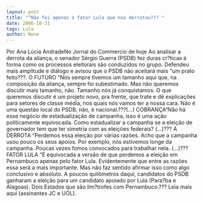 ```yaml
---
layout: post
title: "“Não foi apenas o fator Lula que nos derrotou??? "
date: 2006-10-31
tags: Lula
author: None
---
```

Por Ana Lúcia AndradeNo Jornal do Commercio de hoje
Ao analisar a derrota da aliança, o senador Sérgio Guerra (PSDB) fez duras cr?ticas à forma como os processos eleitorais são conduzidos no grupo. Defendeu mais amplitude e diálogo e avisou que o PSDB não aceitará mais “um prato feito???. 
O FUTURO “Nós sempre tivemos um tamanho aqui que, na composição da aliança, sempre foi subestimado. Mas não queremos discutir mais tamanho, não. Tamanho nós já conquistamos. O que queremos discutir é um projeto novo, pra frente, que trate e dê explicações para setores de classe média, nos quais nós vamos ter a nossa cara. Não é uma questão local do PSDB, não, é nacional.???(...)
COBRANÇA“Não há esse negócio de estadualização de campanha, isso é uma ação politicamente equivocada. Como estadualizar a campanha se a eleição de governador tem que ter simetria com as eleições federais? (...)??? A DERROTA “Perdemos essa eleição por várias razões. Acho que a campanha usou pouco os seus apoios. Por exemplo, nós estivemos longe da campanha. Poucas vezes fomos convocados para trabalhar nela. (...)??? 
FATOR LULA “É equivocada a versão de que perdemos a eleição em Pernambuco apenas pelo fator Lula. Evidentemente que entre as razões essa será a mais importante. Mas não faz sentido afirmar isso como algo conclusivo e absoluto. A poucos quilômetros daqui, candidatos do PSDB ganharam a eleição para um candidato apoiado por Lula (Para?ba e Alagoas). Dois Estados que são lim?trofes com Pernambuco.??? 
Leia mais aqui (assinantes JC e UOL). 